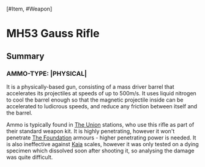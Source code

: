 [#Item, #Weapon]

# MH53 Gauss Rifle

## Summary

### AMMO-TYPE: |PHYSICAL|

It is a physically-based gun, consisting of a mass driver barrel that accelerates its projectiles at speeds of up to 500m/s. It uses liquid nitrogen to cool the barrel enough so that the magnetic projectile inside can be accelerated to ludicrous speeds, and reduce any friction between itself and the barrel.

Ammo is typically found in [The Union](../../../Factions/The%20Union.md) stations, who use this rifle as part of their standard weapon kit. It is highly penetrating, however it won't penetrate [The Foundation](../../../Factions/The%20Foundation.md) armours - higher penetrating power is needed. It is also ineffective against [Kaia](../../../Species/Fauna/Kaia.md) scales, however it was only tested on a dying specimen which dissolved soon after shooting it, so analysing the damage was quite difficult.